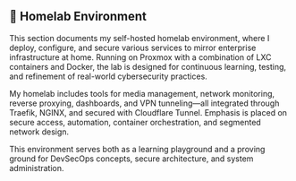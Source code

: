 ## 🏡 Homelab Environment

This section documents my self-hosted homelab environment, where I deploy, configure, and secure various services to mirror enterprise infrastructure at home. Running on Proxmox with a combination of LXC containers and Docker, the lab is designed for continuous learning, testing, and refinement of real-world cybersecurity practices.

My homelab includes tools for media management, network monitoring, reverse proxying, dashboards, and VPN tunneling—all integrated through Traefik, NGINX, and secured with Cloudflare Tunnel. Emphasis is placed on secure access, automation, container orchestration, and segmented network design.

This environment serves both as a learning playground and a proving ground for DevSecOps concepts, secure architecture, and system administration.
